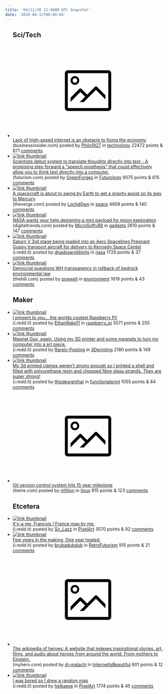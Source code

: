 ```yaml
---
title: '04/11/20 12:00AM UTC Snapshot'
date: '2020-04-11T00:00:04'
---
```

<ul>
<h2>Sci/Tech</h2>

<li><a href='https://www.businessinsider.com/high-speed-internet-access-obstacle-to-fix-american-economy-2020-4'><svg version='1.1' viewBox='-34 -14 104 64' preserveAspectRatio='xMidYMid meet' xmlns='http://www.w3.org/2000/svg' xmlns:xlink='http://www.w3.org/1999/xlink'>
    <title>link thumbnail</title>
    <path d='M32,4H4A2,2,0,0,0,2,6V30a2,2,0,0,0,2,2H32a2,2,0,0,0,2-2V6A2,2,0,0,0,32,4ZM4,30V6H32V30Z'></path>
    <path d='M8.92,14a3,3,0,1,0-3-3A3,3,0,0,0,8.92,14Zm0-4.6A1.6,1.6,0,1,1,7.33,11,1.6,1.6,0,0,1,8.92,9.41Z'></path>
    <path d='M22.78,15.37l-5.4,5.4-4-4a1,1,0,0,0-1.41,0L5.92,22.9v2.83l6.79-6.79L16,22.18l-3.75,3.75H15l8.45-8.45L30,24V21.18l-5.81-5.81A1,1,0,0,0,22.78,15.37Z'></path>
    </svg></a><div><div class='linkTitle'><a href='https://www.businessinsider.com/high-speed-internet-access-obstacle-to-fix-american-economy-2020-4'>Lack of high-speed internet is an obstacle to fixing the economy</a></div>(businessinsider.com) posted by <a href='https://www.reddit.com/user/Philo1927'>Philo1927</a> in <a href='https://www.reddit.com/r/technology'>technology</a> 22472 points & 871 <a href='https://www.reddit.com/r/technology/comments/fyhscw/lack_of_highspeed_internet_is_an_obstacle_to/'>comments</a></div></li>

<li><a href='https://futurism.com/the-byte/scientists-system-translate-thoughts-text'><img src='https://b.thumbs.redditmedia.com/PncrY1UyHFqetlTfGoYKFGUygcaUy-IywUDfrsDB89Y.jpg' alt='link thumbnail'></a><div><div class='linkTitle'><a href='https://futurism.com/the-byte/scientists-system-translate-thoughts-text'>Scientists debut system to translate thoughts directly into text - A promising step forward a “speech prosthesis” that could effectively allow you to think text directly into a computer.</a></div>(futurism.com) posted by <a href='https://www.reddit.com/user/GreenForges'>GreenForges</a> in <a href='https://www.reddit.com/r/Futurology'>Futurology</a> 9075 points & 615 <a href='https://www.reddit.com/r/Futurology/comments/fycv9c/scientists_debut_system_to_translate_thoughts/'>comments</a></div></li>

<li><a href='https://www.theverge.com/2020/4/9/21215122/spacecraft-earth-flyby-gravity-slingshot-esa-jaxa-mercury-bepicolombo'><img src='https://a.thumbs.redditmedia.com/5xfLtbfKnEY1A3W4ioXPYGJ08DjYeVuF1pk37RsB2u8.jpg' alt='link thumbnail'></a><div><div class='linkTitle'><a href='https://www.theverge.com/2020/4/9/21215122/spacecraft-earth-flyby-gravity-slingshot-esa-jaxa-mercury-bepicolombo'>A spacecraft is about to swing by Earth to get a gravity assist on its way to Mercury</a></div>(theverge.com) posted by <a href='https://www.reddit.com/user/Lochd0wn'>Lochd0wn</a> in <a href='https://www.reddit.com/r/space'>space</a> 4658 points & 140 <a href='https://www.reddit.com/r/space/comments/fykef6/a_spacecraft_is_about_to_swing_by_earth_to_get_a/'>comments</a></div></li>

<li><a href='https://www.digitaltrends.com/cool-tech/nasa-mini-moon-rover-challenge/'><img src='https://a.thumbs.redditmedia.com/HWjkOYfIhEzp6yi2nqdb9SAigbCctjc_Zbpw2-JBgK8.jpg' alt='link thumbnail'></a><div><div class='linkTitle'><a href='https://www.digitaltrends.com/cool-tech/nasa-mini-moon-rover-challenge/'>NASA wants your help designing a mini payload for moon exploration</a></div>(digitaltrends.com) posted by <a href='https://www.reddit.com/user/MicroSofty88'>MicroSofty88</a> in <a href='https://www.reddit.com/r/gadgets'>gadgets</a> 2610 points & 147 <a href='https://www.reddit.com/r/gadgets/comments/fyi97i/nasa_wants_your_help_designing_a_mini_payload_for/'>comments</a></div></li>

<li><a href='https://i.redd.it/dh7vwa7sd0s41.jpg'><img src='https://b.thumbs.redditmedia.com/Bb-h4V0WAN3JBHvBvMJ4eWMn86bel6tYBMqnq_nUJrc.jpg' alt='link thumbnail'></a><div><div class='linkTitle'><a href='https://i.redd.it/dh7vwa7sd0s41.jpg'>Saturn V 3rd stage being loaded into an Aero Spacelines Pregnant Guppy transport aircraft for delivery to Kennedy Space Center</a></div>(i.redd.it) posted by <a href='https://www.reddit.com/user/dnadosanddonts'>dnadosanddonts</a> in <a href='https://www.reddit.com/r/nasa'>nasa</a> 1729 points & 37 <a href='https://www.reddit.com/r/nasa/comments/fyhvq9/saturn_v_3rd_stage_being_loaded_into_an_aero/'>comments</a></div></li>

<li><a href='https://thehill.com/policy/energy-environment/492054-democrat-questions-wh-transparency-in-rollback-of-bedrock?utm_campaign=Hot%20News&amp;utm_source=hs_email&amp;utm_medium=email&amp;utm_content=86129586&amp;_hsenc=p2ANqtz-9NR-LajM5jzXJwvO4A5oPT5LyMkLOsRedifgsNlVvG0CggjEXcKfXktxoxwExwvtx-CqsCERKpjUtO1I8urPrK0zMFcw&amp;_hsmi=86129586'><img src='https://b.thumbs.redditmedia.com/21mG61zaLgHnHNyLUba5ayHEalkjz7Gr3PBvhnNfYUU.jpg' alt='link thumbnail'></a><div><div class='linkTitle'><a href='https://thehill.com/policy/energy-environment/492054-democrat-questions-wh-transparency-in-rollback-of-bedrock?utm_campaign=Hot%20News&amp;utm_source=hs_email&amp;utm_medium=email&amp;utm_content=86129586&amp;_hsenc=p2ANqtz-9NR-LajM5jzXJwvO4A5oPT5LyMkLOsRedifgsNlVvG0CggjEXcKfXktxoxwExwvtx-CqsCERKpjUtO1I8urPrK0zMFcw&amp;_hsmi=86129586'>Democrat questions WH transparency in rollback of bedrock environmental law</a></div>(thehill.com) posted by <a href='https://www.reddit.com/user/pnewell'>pnewell</a> in <a href='https://www.reddit.com/r/environment'>environment</a> 1619 points & 43 <a href='https://www.reddit.com/r/environment/comments/fyfdbp/democrat_questions_wh_transparency_in_rollback_of/'>comments</a></div></li>

<h2>Maker</h2>

<li><a href='https://i.redd.it/i3z5jo6g20s41.jpg'><img src='https://b.thumbs.redditmedia.com/hrMHXpBNyiSAxp8TYD71fCi4XY_cG--dmnHBecE7_sE.jpg' alt='link thumbnail'></a><div><div class='linkTitle'><a href='https://i.redd.it/i3z5jo6g20s41.jpg'>I present to you... the worlds coolest Raspberry Pi!</a></div>(i.redd.it) posted by <a href='https://www.reddit.com/user/EthanRake11'>EthanRake11</a> in <a href='https://www.reddit.com/r/raspberry_pi'>raspberry_pi</a> 3571 points & 255 <a href='https://www.reddit.com/r/raspberry_pi/comments/fygpda/i_present_to_you_the_worlds_coolest_raspberry_pi/'>comments</a></div></li>

<li><a href='https://i.redd.it/ouq70dxtq0s41.jpg'><img src='https://b.thumbs.redditmedia.com/JG-wruHgYPS5of23Lq0mxRYHNA16nsePL5GHp5kzQNg.jpg' alt='link thumbnail'></a><div><div class='linkTitle'><a href='https://i.redd.it/ouq70dxtq0s41.jpg'>Magnet Guy, again. Using my 3D printer and some magnets to turn my computer into a art piece.</a></div>(i.redd.it) posted by <a href='https://www.reddit.com/user/Rarely-Posting'>Rarely-Posting</a> in <a href='https://www.reddit.com/r/3Dprinting'>3Dprinting</a> 2180 points & 149 <a href='https://www.reddit.com/r/3Dprinting/comments/fyjbgr/magnet_guy_again_using_my_3d_printer_and_some/'>comments</a></div></li>

<li><a href='https://i.redd.it/j24t2qeexzr41.jpg'><img src='https://a.thumbs.redditmedia.com/9n7yHsJ-iVAKyo6AWjOPpHrh_naRVvKlPpAd6aO16p8.jpg' alt='link thumbnail'></a><div><div class='linkTitle'><a href='https://i.redd.it/j24t2qeexzr41.jpg'>My 3d printed clamps weren't strong enough so I printed a shell and filled with polyurethane resin and chopped fibre glass strands. They are super strong!</a></div>(i.redd.it) posted by <a href='https://www.reddit.com/user/thisdesignthat'>thisdesignthat</a> in <a href='https://www.reddit.com/r/functionalprint'>functionalprint</a> 1055 points & 84 <a href='https://www.reddit.com/r/functionalprint/comments/fyg7vg/my_3d_printed_clamps_werent_strong_enough_so_i/'>comments</a></div></li>

<li><a href='https://www.itwire.com/the-linux-distillery/git-version-control-system-hits-15-year-milestone.html'><svg version='1.1' viewBox='-34 -14 104 64' preserveAspectRatio='xMidYMid meet' xmlns='http://www.w3.org/2000/svg' xmlns:xlink='http://www.w3.org/1999/xlink'>
    <title>link thumbnail</title>
    <path d='M32,4H4A2,2,0,0,0,2,6V30a2,2,0,0,0,2,2H32a2,2,0,0,0,2-2V6A2,2,0,0,0,32,4ZM4,30V6H32V30Z'></path>
    <path d='M8.92,14a3,3,0,1,0-3-3A3,3,0,0,0,8.92,14Zm0-4.6A1.6,1.6,0,1,1,7.33,11,1.6,1.6,0,0,1,8.92,9.41Z'></path>
    <path d='M22.78,15.37l-5.4,5.4-4-4a1,1,0,0,0-1.41,0L5.92,22.9v2.83l6.79-6.79L16,22.18l-3.75,3.75H15l8.45-8.45L30,24V21.18l-5.81-5.81A1,1,0,0,0,22.78,15.37Z'></path>
    </svg></a><div><div class='linkTitle'><a href='https://www.itwire.com/the-linux-distillery/git-version-control-system-hits-15-year-milestone.html'>Git version control system hits 15 year milestone</a></div>(itwire.com) posted by <a href='https://www.reddit.com/user/mfilion'>mfilion</a> in <a href='https://www.reddit.com/r/linux'>linux</a> 815 points & 123 <a href='https://www.reddit.com/r/linux/comments/fyf1jr/git_version_control_system_hits_15_year_milestone/'>comments</a></div></li>

<h2>Etcetera</h2>

<li><a href='https://i.redd.it/n73h9jpgoyr41.png'><img src='https://b.thumbs.redditmedia.com/p5qJJgIJ6XIml4NZgmM-apTfSEiDGiKNjR1BFLd7NKs.jpg' alt='link thumbnail'></a><div><div class='linkTitle'><a href='https://i.redd.it/n73h9jpgoyr41.png'>It's-a me, François ! France map by me.</a></div>(i.redd.it) posted by <a href='https://www.reddit.com/user/Sir_Lazz'>Sir_Lazz</a> in <a href='https://www.reddit.com/r/PixelArt'>PixelArt</a> 3570 points & 92 <a href='https://www.reddit.com/r/PixelArt/comments/fyctgk/itsa_me_françois_france_map_by_me/'>comments</a></div></li>

<li><a href='https://i.redd.it/6v2ksnobj0s41.jpg'><img src='https://a.thumbs.redditmedia.com/MQ7srrWY_2Pmjvhhh5p6EVm3CpaQ_t_Wt7xolBy-654.jpg' alt='link thumbnail'></a><div><div class='linkTitle'><a href='https://i.redd.it/6v2ksnobj0s41.jpg'>Few years in the making. One year healed.</a></div>(i.redd.it) posted by <a href='https://www.reddit.com/user/brubadubdub'>brubadubdub</a> in <a href='https://www.reddit.com/r/RetroFuturism'>RetroFuturism</a> 915 points & 21 <a href='https://www.reddit.com/r/RetroFuturism/comments/fyij9z/few_years_in_the_making_one_year_healed/'>comments</a></div></li>

<li><a href='https://myhero.com/explore'><svg version='1.1' viewBox='-34 -14 104 64' preserveAspectRatio='xMidYMid meet' xmlns='http://www.w3.org/2000/svg' xmlns:xlink='http://www.w3.org/1999/xlink'>
    <title>link thumbnail</title>
    <path d='M32,4H4A2,2,0,0,0,2,6V30a2,2,0,0,0,2,2H32a2,2,0,0,0,2-2V6A2,2,0,0,0,32,4ZM4,30V6H32V30Z'></path>
    <path d='M8.92,14a3,3,0,1,0-3-3A3,3,0,0,0,8.92,14Zm0-4.6A1.6,1.6,0,1,1,7.33,11,1.6,1.6,0,0,1,8.92,9.41Z'></path>
    <path d='M22.78,15.37l-5.4,5.4-4-4a1,1,0,0,0-1.41,0L5.92,22.9v2.83l6.79-6.79L16,22.18l-3.75,3.75H15l8.45-8.45L30,24V21.18l-5.81-5.81A1,1,0,0,0,22.78,15.37Z'></path>
    </svg></a><div><div class='linkTitle'><a href='https://myhero.com/explore'>The wikipedia of heroes: A website that indexes inspirational stories, art, films, and audio about heroes from around the world. From mothers to Einstein.</a></div>(myhero.com) posted by <a href='https://www.reddit.com/user/dj-malachi'>dj-malachi</a> in <a href='https://www.reddit.com/r/InternetIsBeautiful'>InternetIsBeautiful</a> 801 points & 12 <a href='https://www.reddit.com/r/InternetIsBeautiful/comments/fyksxv/the_wikipedia_of_heroes_a_website_that_indexes/'>comments</a></div></li>

<li><a href='https://i.redd.it/3t5tju734zr41.png'><img src='https://b.thumbs.redditmedia.com/Mki1ckxtoBK7IVLw75vPxYUfKiP_qHP8CwFykMGHMRk.jpg' alt='link thumbnail'></a><div><div class='linkTitle'><a href='https://i.redd.it/3t5tju734zr41.png'>I was bored so I drew a random map</a></div>(i.redd.it) posted by <a href='https://www.reddit.com/user/helkaexe'>helkaexe</a> in <a href='https://www.reddit.com/r/PixelArt'>PixelArt</a> 1774 points & 45 <a href='https://www.reddit.com/r/PixelArt/comments/fye1g2/i_was_bored_so_i_drew_a_random_map/'>comments</a></div></li>

</ul>
